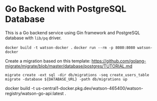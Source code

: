# Go Backend with PostgreSQL Database

This is a Go backend service using Gin framework and PostgreSQL database with `lib/pq` driver.

`docker build -t watson-docker .`
`docker run --rm -p 8080:8080 watson-docker`

Create a migration based on this template: https://github.com/golang-migrate/migrate/blob/master/database/postgres/TUTORIAL.md

`migrate create -ext sql -dir db/migrations -seq create_users_table`
`migrate -database ${DATABASE_URL} -path db/migrations up`


docker build -t us-central1-docker.pkg.dev/watson-465400/watson-registry/watson-go-api:latest .
